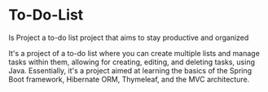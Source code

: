 # To-Do-List
Is Project a to-do list project that aims to stay productive and organized

It's a project of a to-do list where you can create multiple lists and manage tasks within them, allowing for creating, editing, and deleting tasks, using Java. 
Essentially, it's a project aimed at learning the basics of the Spring Boot framework, Hibernate ORM, Thymeleaf, and the MVC architecture.
